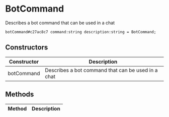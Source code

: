 # BotCommand
Describes a bot command that can be used in a chat

```
botCommand#c27ac8c7 command:string description:string = BotCommand;
```

## Constructors
| Constructor | Description |
| ---- | ----------- |
| botCommand | Describes a bot command that can be used in a chat |


## Methods
| Method | Description |
| ---- | ----------- |


